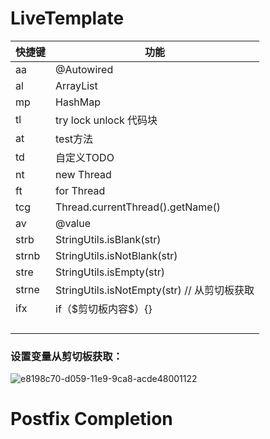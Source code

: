 # LiveTemplate

| 快捷键 | 功能                                          |
| ------ | --------------------------------------------- |
| aa     | @Autowired                                    |
| al     | ArrayList                                     |
| mp     | HashMap                                       |
| tl     | try lock unlock 代码块                        |
| at     | test方法                                      |
| td     | 自定义TODO                                    |
| nt     | new Thread                                    |
| ft     | for Thread                                    |
| tcg    | Thread.currentThread().getName()              |
| av     | @value                                        |
| strb   | StringUtils.isBlank(str)                      |
| strnb  | StringUtils.isNotBlank(str​)                   |
| stre   | StringUtils.isEmpty(str)                      |
| strne  | StringUtils.isNotEmpty(str)   // 从剪切板获取 |
| ifx    | if（\$剪切板内容$）{}                         |
|        |                                               |
|        |                                               |
|        |                                               |
|        |                                               |

### 设置变量从剪切板获取：

![e8198c70-d059-11e9-9ca8-acde48001122](https://i.loli.net/2019/09/06/cpwI4L7eBrbgTn5.png )

# Postfix Completion

